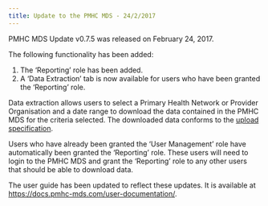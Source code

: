 ```yaml
---
title: Update to the PMHC MDS - 24/2/2017
---
```


<p>PMHC MDS Update v0.7.5 was released on February 24, 2017.</p>

<p>The following functionality has been added:</p>
<ol>
  <li>The ‘Reporting’ role has been added.</li>
  <li>A ‘Data Extraction’ tab is now available for users who have been granted the ‘Reporting’ role.</li>
</ol>

<p>Data extraction allows users to select a Primary Health Network or Provider Organisation and a date range to download the data contained in the PMHC MDS for the criteria selected. The downloaded data conforms to the <a href="https://docs.pmhc-mds.com/data-specification/upload-specification.html">upload specification</a>.</p>

<p>Users who have already been granted the ‘User Management’ role have automatically been granted the ‘Reporting’ role. These users will need to login to the PMHC MDS and grant the ‘Reporting’ role to any other users that should be able to download data.</p>

<p>The user guide has been updated to reflect these updates. It is available at <a href="https://docs.pmhc-mds.com/user-documentation/">https://docs.pmhc-mds.com/user-documentation/</a>.</p>

